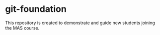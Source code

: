 # git-foundation
This repository is created to demonstrate and guide new students joining the MAS course.
